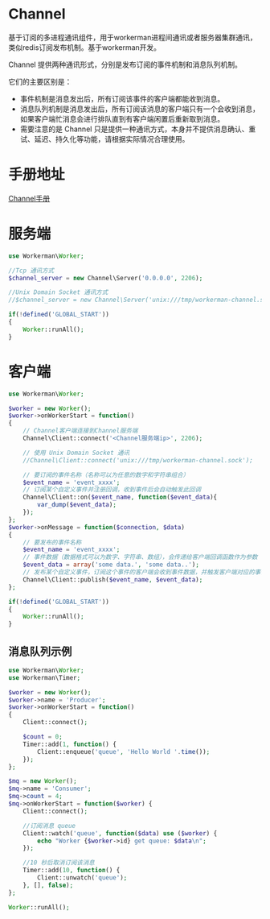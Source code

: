 # Channel
基于订阅的多进程通讯组件，用于workerman进程间通讯或者服务器集群通讯，类似redis订阅发布机制。基于workerman开发。

Channel 提供两种通讯形式，分别是发布订阅的事件机制和消息队列机制。

它们的主要区别是：
- 事件机制是消息发出后，所有订阅该事件的客户端都能收到消息。
- 消息队列机制是消息发出后，所有订阅该消息的客户端只有一个会收到消息，如果客户端忙消息会进行排队直到有客户端闲置后重新取到消息。
- 需要注意的是 Channel 只是提供一种通讯方式，本身并不提供消息确认、重试、延迟、持久化等功能，请根据实际情况合理使用。

# 手册地址
[Channel手册](http://doc.workerman.net/components/channel.html)

# 服务端
```php
use Workerman\Worker;

//Tcp 通讯方式
$channel_server = new Channel\Server('0.0.0.0', 2206);

//Unix Domain Socket 通讯方式
//$channel_server = new Channel\Server('unix:///tmp/workerman-channel.sock');

if(!defined('GLOBAL_START'))
{
    Worker::runAll();
}
```

# 客户端
```php
use Workerman\Worker;

$worker = new Worker();
$worker->onWorkerStart = function()
{
    // Channel客户端连接到Channel服务端
    Channel\Client::connect('<Channel服务端ip>', 2206);

    // 使用 Unix Domain Socket 通讯
    //Channel\Client::connect('unix:///tmp/workerman-channel.sock');

    // 要订阅的事件名称（名称可以为任意的数字和字符串组合）
    $event_name = 'event_xxxx';
    // 订阅某个自定义事件并注册回调，收到事件后会自动触发此回调
    Channel\Client::on($event_name, function($event_data){
        var_dump($event_data);
    });
};
$worker->onMessage = function($connection, $data)
{
    // 要发布的事件名称
    $event_name = 'event_xxxx';
    // 事件数据（数据格式可以为数字、字符串、数组），会传递给客户端回调函数作为参数
    $event_data = array('some data.', 'some data..');
    // 发布某个自定义事件，订阅这个事件的客户端会收到事件数据，并触发客户端对应的事件回调
    Channel\Client::publish($event_name, $event_data);
};

if(!defined('GLOBAL_START'))
{
    Worker::runAll();
}
````

## 消息队列示例
```php
use Workerman\Worker;
use Workerman\Timer;

$worker = new Worker();
$worker->name = 'Producer';
$worker->onWorkerStart = function()
{
    Client::connect();

    $count = 0;
    Timer::add(1, function() {
        Client::enqueue('queue', 'Hello World '.time());
    });
};

$mq = new Worker();
$mq->name = 'Consumer';
$mq->count = 4;
$mq->onWorkerStart = function($worker) {
    Client::connect();

    //订阅消息 queue
    Client::watch('queue', function($data) use ($worker) {
        echo "Worker {$worker->id} get queue: $data\n";
    });

    //10 秒后取消订阅该消息
    Timer::add(10, function() {
        Client::unwatch('queue');
    }, [], false);
};

Worker::runAll();
```